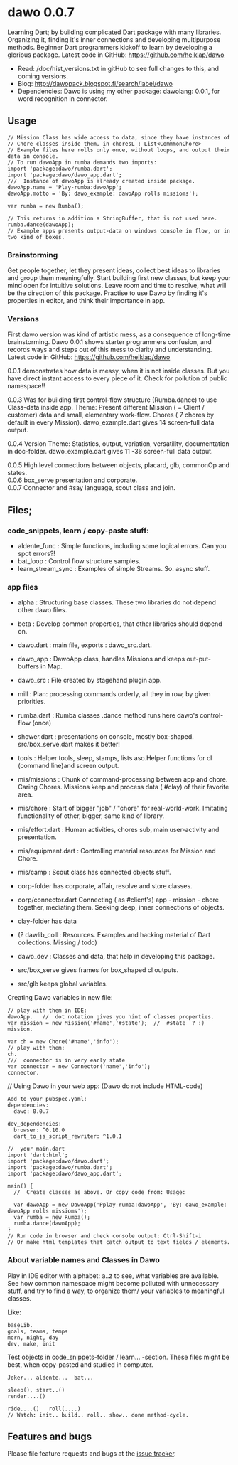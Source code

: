 # dawo 0.0.7

Learning Dart; by building complicated Dart package with many libraries. Organizing it, finding it's 
inner connections and developing multipurpose methods.
Beginner Dart programmers kickoff to learn by developing a glorious package. Latest code in GitHub: https://github.com/heiklap/dawo
- Read: /doc/hist_versions.txt in gitHub to see full changes to this, and coming versions.
- Blog: http://dawopack.blogspot.fi/search/label/dawo 
- Dependencies:  Dawo is using my other package: dawolang: 0.0.1, for word recognition in connector.
## Usage
    // Mission Class has wide access to data, since they have instances of
    // Chore classes inside them, in choresL : List<CommmonChore>   
    // Example files here rolls only once, without loops, and output their data in console.
    // To run dawoApp in rumba demands two imports:
    import 'package:dawo/rumba.dart';
    import 'package:dawo/dawo_app.dart';
    ///  Instance of dawoApp is already created inside package.
    dawoApp.name = 'Play-rumba:dawoApp';
    dawoApp.motto = 'By: dawo_example: dawoApp rolls missioms');
  
    var rumba = new Rumba();

    // This returns in addition a StringBuffer, that is not used here.
    rumba.dance(dawoApp);
    // Example apps presents output-data on windows console in flow, or in two kind of boxes. 

### Brainstorming

 Get people together, let they present ideas, collect best ideas to libraries and 
 group them meaningfully.
 Start building first new classes, but keep your mind open for intuitive solutions. 
 Leave room and time to resolve, what will be the direction of this package.
 Practise to use Dawo by finding it's properties in editor, and think their importance in app.
 
 ### Versions
 
 First dawo version was kind of artistic mess, as a consequence of long-time brainstorming.
 Dawo 0.0.1 shows starter programmers confusion, and records ways and steps out of this mess 
 to clarity and understanding. Latest code in GitHub: https://github.com/heiklap/dawo
 
 0.0.1  demonstrates how data is messy, when it is not inside classes. But you have direct 
 instant access to every piece of it. Check for pollution of public namespace!!
     
 0.0.3 Was for building first control-flow structure (Rumba.dance) to use Class-data inside app.
     Theme:  Present different Mission ( = Client / customer) data and small, elementary work-flow.
     Chores ( 7 chores by default in every Mission).  dawo_example.dart gives 14 screen-full data output.
     
 0.0.4 Version
     Theme:  Statistics, output, variation, versatility, documentation in doc-folder.
     dawo_example.dart gives 11 -36 screen-full data output.
     
 0.0.5 High level connections between objects, placard, glb, commonOp and states.    
 0.0.6 box_serve presentation and corporate.     
 0.0.7 Connector and #say language, scout class and join.

 

## Files;
### code_snippets, learn / copy-paste stuff:
- aldente_func :  Simple functions, including some logical errors. Can you spot errors?!
- bat_loop :  Control flow structure samples.
- learn_stream_sync : Examples of simple Streams. So. async stuff.

### app files
- alpha : Structuring base classes. These two libraries do not depend other dawo files.
- beta : Develop common properties, that other libraries should depend on.
- dawo.dart : main file, exports : dawo_src.dart.
- dawo_app : DawoApp class, handles Missions and keeps out-put-buffers in Map.
- dawo_src : File created by stagehand plugin app.
- mill : Plan: processing commands orderly, all they in row, by given priorities.
- rumba.dart : Rumba classes .dance method runs here dawo's control-flow (once)
- shower.dart : presentations on console, mostly box-shaped. src/box_serve.dart makes it better!
- tools : Helper tools, sleep, stamps, lists aso.Helper functions for cl (command line)and screen output.

- mis/missions : Chunk of command-processing between app and chore. Caring Chores.
  Missions keep and process data ( #clay) of their favorite area.
- mis/chore : Start of bigger "job" / "chore" for real-world-work. Imitating functionality
      of other, bigger, same kind of library.
- mis/effort.dart : Human activities, chores sub, main user-activity and presentation.
- mis/equipment.dart : Controlling material resources for Mission and Chore. 
- mis/camp : Scout class has connected objects stuff.     
      
- corp-folder has corporate, affair, resolve and store classes.      
- corp/connector.dart Connecting  ( as #client's) app - mission - chore together,  mediating them. 
  Seeking deep, inner connections of objects. 
  
- clay-folder has data  
- (? dawlib_coll : Resources. Examples and hacking material of Dart collections. Missing / todo)

- dawo_dev : Classes and data, that help in developing this package. 
- src/box_serve gives frames for box_shaped cl outputs.
- src/glb keeps global variables.    


    
Creating Dawo variables in new file:

    // play with them in IDE:
    dawoApp.   //  dot notation gives you hint of classes properties.
    var mission = new Mission('#name','#state');  //  #state  ? :)
    mission.
 
    var ch = new Chore('#name','info');
    // play with them:
    ch.
    ///  connector is in very early state
    var connector = new Connector('name','info');
    connector.

// Using Dawo in your web app: (Dawo do not include HTML-code) 
    
    Add to your pubspec.yaml:
    dependencies:
      dawo: 0.0.7
      
    dev_dependencies:
      browser: ^0.10.0
      dart_to_js_script_rewriter: ^1.0.1
      
    //  your main.dart
    import 'dart:html';
    import 'package:dawo/dawo.dart';
    import 'package:dawo/rumba.dart';
    import 'package:dawo/dawo_app.dart';    
      
    main() {
      //  Create classes as above. Or copy code from: Usage:
      
      var dawoApp = new DawoApp('Pplay-rumba:dawoApp', 'By: dawo_example: dawoApp rolls missioms');
      var rumba = new Rumba();
      rumba.dance(dawoApp);
    }
    // Run code in browser and check console output: Ctrl-Shift-i 
    // Or make html templates that catch output to text fields / elements.

###  About variable names and Classes in Dawo
Play in IDE editor with alphabet: a..z to see, what variables are available.
See how common namespace might become polluted with unnecessary stuff, and try to find
a way, to organize them/ your variables to meaningful classes.

Like:

    baseLib. 
    goals, teams, temps
    morn, night, day 
    dev, make, init 

Test objects in code_snippets-folder / learn...  -section. 
These files might be best, when copy-pasted and studied in computer.

    Joker.., aldente...  bat...

    sleep(), start..()  
    render....()

    ride....()   roll(....) 
    // Watch: init.. build.. roll.. show.. done method-cycle.


## Features and bugs

Please file feature requests and bugs at the [issue tracker][tracker].

[tracker]: https://github.com/heiklap/dawo/issues
